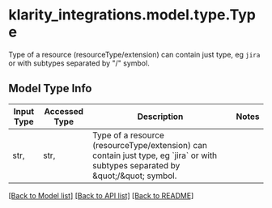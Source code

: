# klarity_integrations.model.type.Type

Type of a resource (resourceType/extension) can contain just type, eg `jira` or with subtypes separated by \"/\" symbol.

## Model Type Info
Input Type | Accessed Type | Description | Notes
------------ | ------------- | ------------- | -------------
str,  | str,  | Type of a resource (resourceType/extension) can contain just type, eg &#x60;jira&#x60; or with subtypes separated by \&quot;/\&quot; symbol. | 

[[Back to Model list]](../../README.md#documentation-for-models) [[Back to API list]](../../README.md#documentation-for-api-endpoints) [[Back to README]](../../README.md)

